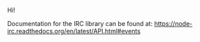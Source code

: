 Hi!

Documentation for the IRC library can be found at: https://node-irc.readthedocs.org/en/latest/API.html#events
